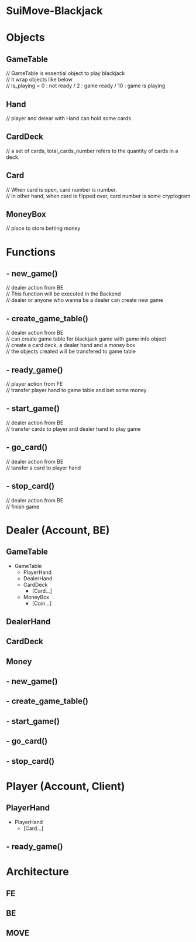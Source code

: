 # SuiMove-Blackjack

# Objects
## GameTable 
// GameTable is essential object to play blackjack <br>
// it wrap objects like below <br>
// is_playing = 0 : not ready / 2 : game ready / 10 : game is playing<br>
## Hand
// player and delear with Hand can hold some cards<br>
## CardDeck
// a set of cards, total_cards_number refers to the quantity of cards in a deck.<br>
## Card
// When card is open, card number is number. <br>
// In other hand, when card is flipped over, card number is some cryptogram<br>
## MoneyBox
// place to store betting money<br>

# Functions
## - new_game()
// dealer action from BE <br>
// This function will be executed in the Backend <br>
// dealer or anyone who wanna be a dealer can create new game <br>
## - create_game_table()
// dealer action from BE <br>
// can create game table for blackjack game with game info object <br>
// create a card deck, a dealer hand and a money box <br>
// the objects created will be transfered to game table <br>
## - ready_game()
// player action from FE <br>
// transfer player hand to game table and bet some money <br>
## - start_game()
// dealer action from BE <br>
// transfer cards to player and dealer hand to play game <br>
## - go_card()
// dealer action from BE <br>
// tansfer a card to player hand <br>
## - stop_card()
// dealer action from BE <br>
// finish game <br>


# Dealer (Account, BE)
## GameTable 
- GameTable
    - PlayerHand
    - DealerHand
    - CardDeck
        - [Card...]
    - MoneyBox
        - [Coin<SUI>...]
## DealerHand
## CardDeck
## Money
## - new_game()
## - create_game_table()
## - start_game()
## - go_card()
## - stop_card()
# Player (Account, Client)
## PlayerHand
- PlayerHand
    - [Card...]
## - ready_game()

# Architecture
## FE

## BE
## MOVE